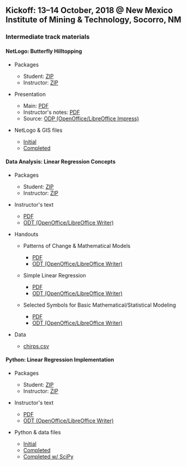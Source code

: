 ## Kickoff: 13&ndash;14 October, 2018 @ New Mexico Institute of Mining &amp; Technology, Socorro, NM

### Intermediate track materials

#### NetLogo: Butterfly Hilltopping

* Packages
    * Student: [ZIP](kickoff/netlogo/packages/NetLogo%20Student%20Package.zip)
    * Instructor: [ZIP](kickoff/netlogo/packages/NetLogo%20Instructor%20Package.zip)
    
* Presentation
    * Main: [PDF](kickoff/netlogo/Butterfly%20Hilltopping.pdf)
    * Instructor's notes: [PDF](kickoff/netlogo/Butterfly%20Hilltopping%20(notes).pdf)
    * Source: [ODP (OpenOffice/LibreOffice Impress)](kickoff/netlogo/Butterfly%20Hilltopping.odp)
    
* NetLogo &amp; GIS files
    * [Initial](kickoff/netlogo/initial)
    * [Completed](kickoff/netlogo/complete)
    
#### Data Analysis: Linear Regression Concepts

* Packages
    * Student: [ZIP](kickoff/data-analysis/packages/Data%20Analysis%20Student%20Package.zip)
    * Instructor: [ZIP](kickoff/data-analysis/packages/Data%20Analysis%20Instructor%20Package.zip)

* Instructor's text
    * [PDF](kickoff/data-analysis/Mathematical%20Models%20%26%20Linear%20Statistical%20Models_%20Basic%20Concepts%20%26%20Computations.pdf)
    * [ODT (OpenOffice/LibreOffice Writer)](kickoff/data-analysis/Mathematical%20Models%20%26%20Linear%20Statistical%20Models_%20Basic%20Concepts%20%26%20Computations.odt)

* Handouts
    * Patterns of Change &amp; Mathematical Models
        * [PDF](kickoff/data-analysis/Handout%20-%20Patterns%20of%20Change%20and%20Mathematical%20Models.pdf)
        * [ODT (OpenOffice/LibreOffice Writer)](kickoff/data-analysis/Handout%20-%20Patterns%20of%20Change%20and%20Mathematical%20Models.odt)
        
    * Simple Linear Regression
        * [PDF](kickoff/data-analysis/Handout%20-%20Simple%20Linear%20Regression.pdf)
        * [ODT (OpenOffice/LibreOffice Writer)](kickoff/data-analysis/Handout%20-%20Simple%20Linear%20Regression.odt)
        
    * Selected Symbols for Basic Mathematical/Statistical Modeling
        * [PDF](kickoff/data-analysis/Handout%20-%20Selected%20Symbols%20for%20Basic%20Mathematical_Statistical%20Modeling.pdf)
        * [ODT (OpenOffice/LibreOffice Writer)](kickoff/data-analysis/Handout%20-%20Selected%20Symbols%20for%20Basic%20Mathematical_Statistical%20Modeling.odt)

* Data
    * [chirps.csv](kickoff/data-analysis/chirps.csv)
    
#### Python: Linear Regression Implementation

* Packages
    * Student: [ZIP](kickoff/python/packages/Python%20Student%20Package.zip)
    * Instructor: [ZIP](kickoff/python/packages/Python%20Instructor%20Package.zip)
    
* Instructor's text 
    * [PDF](kickoff/python/Linear%20Statistical%20Models_%20Basic%20Computation%20with%20Python%20and%20SciPy.pdf)
    * [ODT (OpenOffice/LibreOffice Writer)](kickoff/python/Linear%20Statistical%20Models_%20Basic%20Computation%20with%20Python%20and%20SciPy.odt)

* Python &amp; data files
    * [Initial](kickoff/python/initial)
    * [Completed](kickoff/python/complete)
    * [Completed w/ SciPy](kickoff/python/complete-scipy)
    
